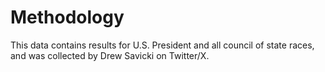 # Methodology

This data contains results for U.S. President and all council of state races, and was collected by Drew Savicki on Twitter/X.